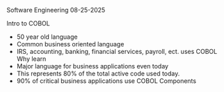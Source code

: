 Software Engineering
08-25-2025

Intro to COBOL
- 50 year old language
- Common business oriented language
- IRS, accounting, banking, financial services, payroll, ect. uses COBOL
Why learn
- Major language for business applications even today
- This represents 80% of the total active code used today.
- 90% of critical business applications use COBOL
Components 
